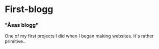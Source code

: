 <h1>First-blogg</h1>

<h3>"Åsas blogg"</h3>

One of my first projects I did when I began making websites. It´s rather primitive..
